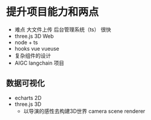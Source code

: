 # 提升项目能力和两点

- 难点
    大文件上传 后台管理系统（ts） 很快
- three.js 3D Web
- node + ts
- hooks vue vueuse
- 复杂组件的设计
- AIGC langchain 项目

## 数据可视化
- echarts  2D
- three.js 3D
    - 以导演的感性去构建3D世界
        camera scene  renderer